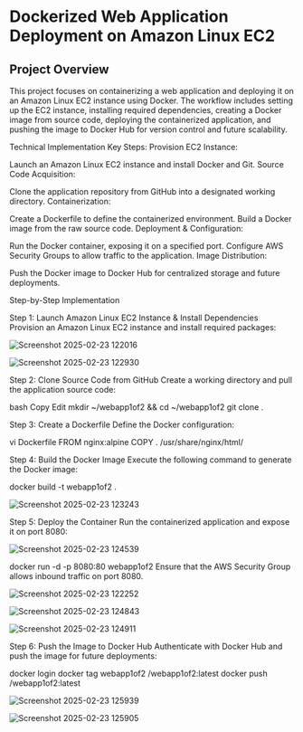 # Dockerized Web Application Deployment on Amazon Linux EC2

## Project Overview
This project focuses on containerizing a web application and deploying it on an Amazon Linux EC2 instance using Docker. The workflow includes setting up the EC2 instance, installing required dependencies, creating a Docker image from source code, deploying the containerized application, and pushing the image to Docker Hub for version control and future scalability.

Technical Implementation
Key Steps:
Provision EC2 Instance:

Launch an Amazon Linux EC2 instance and install Docker and Git.
Source Code Acquisition:

Clone the application repository from GitHub into a designated working directory.
Containerization:

Create a Dockerfile to define the containerized environment.
Build a Docker image from the raw source code.
Deployment & Configuration:

Run the Docker container, exposing it on a specified port.
Configure AWS Security Groups to allow traffic to the application.
Image Distribution:

Push the Docker image to Docker Hub for centralized storage and future deployments.


Step-by-Step Implementation

Step 1: Launch Amazon Linux EC2 Instance & Install Dependencies
Provision an Amazon Linux EC2 instance and install required packages:

![Screenshot 2025-02-23 122016](https://github.com/user-attachments/assets/dd44f7e4-5d99-4321-af0d-a2e54b9022e3)

![Screenshot 2025-02-23 122930](https://github.com/user-attachments/assets/1b680af2-7879-4c0a-8b14-ad33226d2f2f)


Step 2: Clone Source Code from GitHub
Create a working directory and pull the application source code:

bash
Copy
Edit
mkdir ~/webapp1of2 && cd ~/webapp1of2
git clone <repository-url> .


Step 3: Create a Dockerfile
Define the Docker configuration:

vi Dockerfile
FROM nginx:alpine
COPY . /usr/share/nginx/html/

Step 4: Build the Docker Image
Execute the following command to generate the Docker image:

docker build -t webapp1of2 .

![Screenshot 2025-02-23 123243](https://github.com/user-attachments/assets/22109fc6-0d7e-4737-a9be-1471f8c92955)

Step 5: Deploy the Container
Run the containerized application and expose it on port 8080:

![Screenshot 2025-02-23 124539](https://github.com/user-attachments/assets/31816911-f95f-4298-9891-a5ae6880c98e)

docker run -d -p 8080:80 webapp1of2
Ensure that the AWS Security Group allows inbound traffic on port 8080.

![Screenshot 2025-02-23 122252](https://github.com/user-attachments/assets/6e606d9d-558e-4831-aa28-98b72386d92f)

![Screenshot 2025-02-23 124843](https://github.com/user-attachments/assets/6c82570c-5560-4de2-91a5-e39073b97089)

![Screenshot 2025-02-23 124911](https://github.com/user-attachments/assets/370e23ec-e0e9-4087-aeac-89381575215d)


Step 6: Push the Image to Docker Hub
Authenticate with Docker Hub and push the image for future deployments:

docker login
docker tag webapp1of2 <dockerhub-username>/webapp1of2:latest
docker push <dockerhub-username>/webapp1of2:latest

![Screenshot 2025-02-23 125939](https://github.com/user-attachments/assets/61e323fb-864d-492c-8d90-d5bfaac29945)

![Screenshot 2025-02-23 125905](https://github.com/user-attachments/assets/584ff3d2-3efe-4e4d-ac71-029f2304eced)



